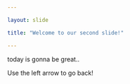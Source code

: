 ```yaml
---

layout: slide

title: "Welcome to our second slide!"

---
```


today is gonna be great..

Use the left arrow to go back!
